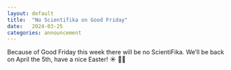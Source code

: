 ```yaml
---
layout: default
title:  "No Scientifika on Good Friday"
date:   2024-03-25
categories: announcement
---
```

Because of Good Friday this week there will be no ScientiFika.
We’ll be back on April the 5th, have a nice Easter! ☀️ 🐰🌸
